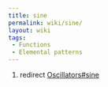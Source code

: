 ```yaml
---
title: sine
permalink: wiki/sine/
layout: wiki
tags:
 - Functions
 - Elemental patterns
---
```


1.  redirect [Oscillators\#sine](/wiki/Oscillators#sine "wikilink")
